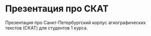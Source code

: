 # Презентация про СКАТ

Презентация про Санкт-Петербургский корпус агиографических текстов (СКАТ) для студентов 1 курса.
